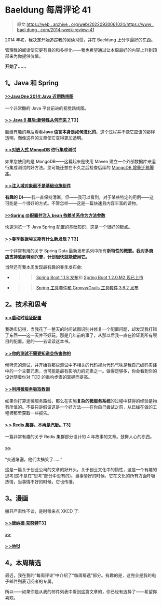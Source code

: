 # Baeldung 每周评论 41

> 原文:[https://web . archive . org/web/20220930061024/https://www . bael dung . com/2014-week-review-41](https://web.archive.org/web/20220930061024/https://www.baeldung.com/2014-week-review-41)

2014 年初，我决定开始追踪我的阅读习惯，并在 Baeldung 上分享最好的东西。

管理我的阅读使它更有目的和多样化——我也希望通过让本周最好的内容上升到顶部来为你提供价值。

**开始了……**

## **1。Java 和 Spring**

#### **[>>JavaOne 2014:Java 近期路线图](https://web.archive.org/web/20220521231555/http://technology.amis.nl/2014/10/10/javaone-2014-roadmaps-for-the-near-future-of-java)**

一个非常酷的 Java 平台前进的视觉路线图。

#### **[> > Java 9 幕后:新特性从何而来？](https://web.archive.org/web/20220521231555/http://www.takipiblog.com/java-9-behind-the-scenes-where-do-new-features-come-from/)T3】**

超级有趣的幕后看看**Java 语言本身是如何进化的**。这个过程并不像它应该的那样透明，而像这样的文章使它变得更加透明。

#### **[> >对嵌入式 MongoDB](https://web.archive.org/web/20220521231555/http://vladmihalcea.com/2014/10/11/integration-testing-done-right-with-embedded-mongodb/)** 进行集成测试

如果您使用的是 MongoDB——这看起来是使用 Maven 建立一个外部数据库来运行集成测试的好方法。您可能还想在不久之后检查后续的 [MongoDB 增量迁移脚本](https://web.archive.org/web/20220521231555/http://vladmihalcea.com/2014/10/17/mongodb-incremental-migration-scripts/)。

#### **[> >注入域对象而不是基础设施组件](https://web.archive.org/web/20220521231555/http://www.mscharhag.com/2014/10/java-dependency-injection-domain-objects.html)**

**有趣的 DI**——我一直保持清晰，但——我可以看到，对于某些特定的用例——这可能是一个很好的方式。不管怎样——这是一篇快速且内容丰富的读物。

#### **[>>Spring @配置并注入 bean 依赖关系作为方法参数](https://web.archive.org/web/20220521231555/http://www.java-allandsundry.com/2014/10/spring-configuration-and-injecting-bean.html)**

快速浏览一下 Java Spring 配置的基础知识，这是一个很好的起点。

#### **[> >春季数据埃文斯有什么新发现？](https://web.archive.org/web/20220521231555/https://spring.io/blog/2014/10/15/whats-new-in-spring-data-evans)T3】**

一个非常有用的关于 Spring Data 最新发布系列中所有**新特性的概要。我对多商店支持感到特别兴奋，计划很快就能使用它。**

当然还有我本周发现最有趣的春季发布会:

*   > > [Spring Boot 1.1.8 发布](https://web.archive.org/web/20220521231555/https://spring.io/blog/2014/10/11/spring-boot-1-1-8-released)和 [Spring Boot 1.2.0.M2 现已上市](https://web.archive.org/web/20220521231555/https://spring.io/blog/2014/10/11/spring-boot-1-2-0-m2-available-now)
*   > > [Spring 工具套件和 Groovy/Grails 工具套件 3.6.2 发布](https://web.archive.org/web/20220521231555/https://spring.io/blog/2014/10/13/spring-tool-suite-and-groovy-grails-tool-suite-3-6-2-released)

## **2。技术和思考**

#### **[> >启动时验证配置](https://web.archive.org/web/20220521231555/http://techblog.bozho.net/?p=1549)**

我确实记得，当我花了一整天的时间试图识别并修复一个配置问题，却发现我打错了东西——这一天并不好玩。那是几年前的事了，从那以后我一直在验证我所有项目的配置。是的——去读读这本书。

#### **[> >你的测试不需要知道会伤害你的](https://web.archive.org/web/20220521231555/http://blog.thecodewhisperer.com/2010/01/14/what-your-tests-dont-need-to-know-will-hurt-you/)**

倾听您的测试，并开始将那些测试中不相关的代码视为代码气味是我自己编码实践中的一个主要元素，也可能是最有影响力的元素之一。做得足够多，你会看到你的设计随着你对 TDD 的重构步骤的掌握而提高。

#### **[> >利用微服务吸取教训](https://web.archive.org/web/20220521231555/http://www.infoq.com/news/2014/10/droplet-lessons)**

如果你打算走微服务路线，那么在实施**复杂的微服务系统**的过程中获得的经验是物有所值的。不要只是假设这是一个好方法——在你自己尝试之前，从已经在做的工程师那里获取一些报告。

#### **[> > Redis 集群，不再是汽艇。](https://web.archive.org/web/20220521231555/http://antirez.com/news/79)T3】**

一篇非常有趣的关于 Redis 集群部分设计的 4 年故事的文章。鼓舞人心的东西。

#### **[>>](https://web.archive.org/web/20220521231555/http://zachholman.com/posts/inertia/)**

“交通堵塞。他们太搞笑了……”

这是一篇关于创业公司的文章的好开头。关于创业文化中的惰性，这是一个有趣的思考(这不是在“思考”部分中没有的)。当事情好的时候，它在文化的所有方面呼吸热情，当事情不好的时候，它也传播。

## **3。漫画**

撇开严肃性不谈，是时候来点 XKCD 了:

#### **[> >唐纳德·克努特](https://web.archive.org/web/20220521231555/https://www.xkcd.com/163/)T3】**

#### **[>>](https://web.archive.org/web/20220521231555/https://xkcd.com/435/)**

#### **[> >地狱](https://web.archive.org/web/20220521231555/https://xkcd.com/724/)**

## **4。本周精选**

最近，我在我的“每周评论”中介绍了“每周精选”部分。有趣的是，这完全是我的电子邮件列表订阅者的专属。

所以——如果你是从我的邮件列表中看到这篇文章的，你已经有选择了——希望你喜欢。